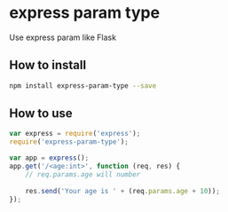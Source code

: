 # express param type
Use express param like Flask

## How to install

```bash
npm install express-param-type --save
```

## How to use
```javascript
var express = require('express');
require('express-param-type');

var app = express();
app.get('/<age:int>', function (req, res) {
    // req.params.age will number
    
    res.send('Your age is ' + (req.params.age + 10));
});
```
